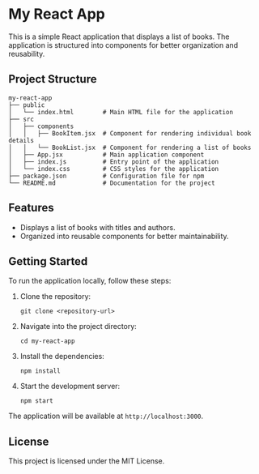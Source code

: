 # My React App

This is a simple React application that displays a list of books. The application is structured into components for better organization and reusability.

## Project Structure

```
my-react-app
├── public
│   └── index.html        # Main HTML file for the application
├── src
│   ├── components
│   │   ├── BookItem.jsx  # Component for rendering individual book details
│   │   └── BookList.jsx  # Component for rendering a list of books
│   ├── App.jsx           # Main application component
│   ├── index.js          # Entry point of the application
│   └── index.css         # CSS styles for the application
├── package.json          # Configuration file for npm
└── README.md             # Documentation for the project
```

## Features

- Displays a list of books with titles and authors.
- Organized into reusable components for better maintainability.

## Getting Started

To run the application locally, follow these steps:

1. Clone the repository:
   ```
   git clone <repository-url>
   ```

2. Navigate into the project directory:
   ```
   cd my-react-app
   ```

3. Install the dependencies:
   ```
   npm install
   ```

4. Start the development server:
   ```
   npm start
   ```

The application will be available at `http://localhost:3000`.

## License

This project is licensed under the MIT License.